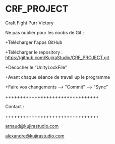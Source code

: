 # CRF_PROJECT
Craft Fight Purr Victory

Ne pas oublier pour les noobs de Git : 

+Télécharger l'apps GitHub

+Télécharger le repository : https://github.com/KujiraStudio/CRF_PROJECT.git

+Décocher le "UnityLockFile"

+Avant chaque séance de travail up le programme

+Faire vos changements --> "Commit" --> "Sync"


++++++++++++++++++++++++++++++++

Contact :

++++++++++++++++++++++++++++++++

arnaud@kujirastudio.com

alexandre@kujirastudio.com

